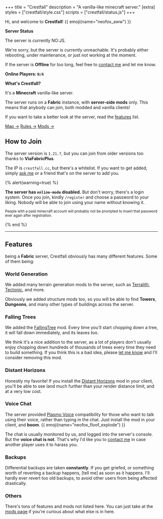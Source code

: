 +++
title = "Crestfall"
description = "A vanilla-like minecraft server."
[extra]
styles = ["crestfall/style.css"]
scripts = ["crestfall/status.js"]
+++

Hi, and welcome to **Crestfall**! {{ emoji(name="neofox_aww") }}

<div class="card-grid big">

<div class="card">
<strong class="title">Server Status</strong>
<div id="online-card" class="card-content hidden">

The server is currently <span id="online-indicator"><noscript>NO:JS</noscript></span>.

<div id="offline-message" class="hidden">

We're sorry, but the server is currently unreachable. It's probably either rebooting, under maintenance, or just not working at the moment.

If the server is **Offline** for too long, feel free to [contact me](@/socials/index.md) and let me know.

</div>

<div id="player-details" class="hidden fancy-list">
<strong>Online Players: <code id="player-counter">N/A</code></strong>
<ul id="players-list"></ul>
</div>

</div>
</div>


<div class="card">
<strong class="title">What's Crestfall?</strong>
<div class="card-content">

It's a **Minecraft** vanilla-like server.

The server runs on a **Fabric** instance, with **server-side mods** only. This means that anybody can join, both modded and vanilla clients!

If you want to take a better look at the server, read the [features](#features) list.

</div>
</div>

</div>

<div class="buttons centered big">
<a class="suggested" href="https://map.crestfall.cc/">Map →</a>
<a href="rules/">Rules →</a>
<a href="mods/">Mods →</a>
</div>

## How to Join

The server version is `1.21.7`, but you can join from older versions too thanks to **ViaFabricPlus**.

The IP is `crestfall.cc`, but there's a whitelist. If you want to get added, simply [ask me](@/socials/index.md) or a friend that's on the server to add you.

{% alert(warning=true) %}

**The server has `online-mode` disabled.** But don't worry, there's a login system. Once you join, kindly `/register` and choose a password to your liking. Nobody will be able to join using your name without knowing it.

<small>People with a paid minecraft account will probably not be prompted to insert that password ever again after registration.</small>

{% end %}

---

## Features

being a **Fabric** server, Crestfall obviously has many different features. Some of them being:

### World Generation

We added many terrain generation mods to the server, such as [Terralith](https://modrinth.com/datapack/terralith/), [Tectonic](https://modrinth.com/datapack/tectonic/), and more.

Obviously we added structure mods too, so you will be able to find **Towers**, **Dungeons**, and many other types of buildings across the server.

### Falling Trees

We added the [FallingTree](https://modrinth.com/mod/fallingtree/) mod. Every time you'll start chopping down a tree, it will fall down immediately, and its leaves too.

We think it's a nice addition to the server, as a lot of players don't usually enjoy chopping down hundreds of thousands of trees every time they need to build something. If you think this is a bad idea, please [let me know](@/socials/index.md) and I'll consider removing this mod.

### Distant Horizons

Honestly my favorite! If you install the [Distant Horizons](https://modrinth.com/mod/distanthorizons/) mod in your client, you'll be able to see land much further than your render distance limit, and at a very low cost.

### Voice Chat

The server provided [Plasmo Voice](https://modrinth.com/plugin/plasmo-voice/) compatibility for those who want to talk using their voice, rather than typing in the chat. Just install the mod in your client, and **boom**. {{ emoji(name="neofox_floof_explode") }}

The chat is usually monitored by us, and logged into the server's console. But the **voice chat is not**. That's why I'd like you to [contact me](@/socials/index.md) in case another player uses it to harass you.

### Backups

Differential backups are taken **constantly**. If you get griefed, or something worth of reverting a backup happens, [tell me] as soon as it happens. I'll hardly ever revert too old backups, to avoid other users from being affected drastically.

### Others

There's tons of features and mods not listed here. You can just take at the [mods page](@/crestfall/mods/index.md) if you're curious about what else is in here.

